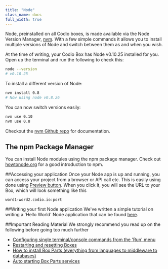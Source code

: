 ```yaml
---
title: "Node"
class_name: docs
full_width: true
---
```


Node, preinstalled on all Codio boxes, is made available via the Node Version Manager, [nvm](https://github.com/creationix/nvm). With a few simple commands it allows you to install multiple versions of Node and switch between them as and when you wish.

At the time of writing, your Codio Box has Node v0.10.25 installed for you. Open up the terminal and run the following to check this:

```bash
node --version
# v0.10.25
```

To install a different version of Node:

```bash
nvm install 0.8
# Now using node v0.8.26 
```

You can now switch versions easily:

```bash
nvm use 0.10
nvm use 0.8
```

Checkout the [nvm Github repo](https://github.com/creationix/nvm) for documentation.

## The npm Package Manager
You can install Node modules using the npm package manager. Check out [howtonode.org](http://howtonode.org/introduction-to-npm) for a good introduction to npm.

##Accessing your application
Once your Node app is up and running, you can access your project from a browser or API call etc. This is easily using done using [Preview button](/docs/ide/inline-preview). When you click it, you will see the URL to your Box, which will look something like this 

`word1-word2.codio.io:port`

##Writing your first Node application
We've written a simple tutorial on writing a 'Hello World' Node application that can be found [here](/docs/specifics/quick-node).

##Important Reading Material
We strongly recommend you read up on the following before going too much further

- [Configuring single terminal/console commands from the 'Run' menu](/docs/boxes/run)
- [Restarting and resetting Boxes](/docs/boxes/restart-reset)
- [How to install Box Parts (everything from languages to middleware to databases)](/docs/boxes/box-parts)
- [Auto starting Box Parts services](/docs/boxes/startup)
